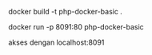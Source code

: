 docker build -t php-docker-basic .

docker run -p 8091:80 php-docker-basic

akses dengan localhost:8091
